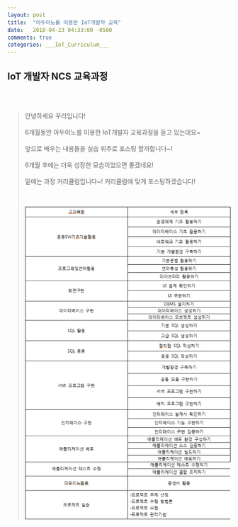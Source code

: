 ```yaml
---
layout: post
title:  "아두이노를 이용한 IoT개발자 교육"
date:   2018-04-23 04:33:00 -0500
comments: true
categories: ___IoT_Curriculum___
---
```


## IoT 개발자 NCS 교육과정
<br>
<br>

>안녕하세요 꾸리입니다!
><br>
><br>
>6개월동안 아두이노를 이용한 IoT개발자 교육과정을 듣고 있는데요~
><br>
><br>
>앞으로 배우는 내용들을 실습 위주로 포스팅 할까합니다~!
><br>
><br>
>6개월 후에는 더욱 성장한 모습이었으면 좋겠네요!
><br>
><br>
>밑에는 과정 커리큘럼입니다~! 커리큘럼에 맞게 포스팅하겠습니다!
><br>
><br>
><br>
>
>![image](/image/IoT_image/IoT_img_00.png)



